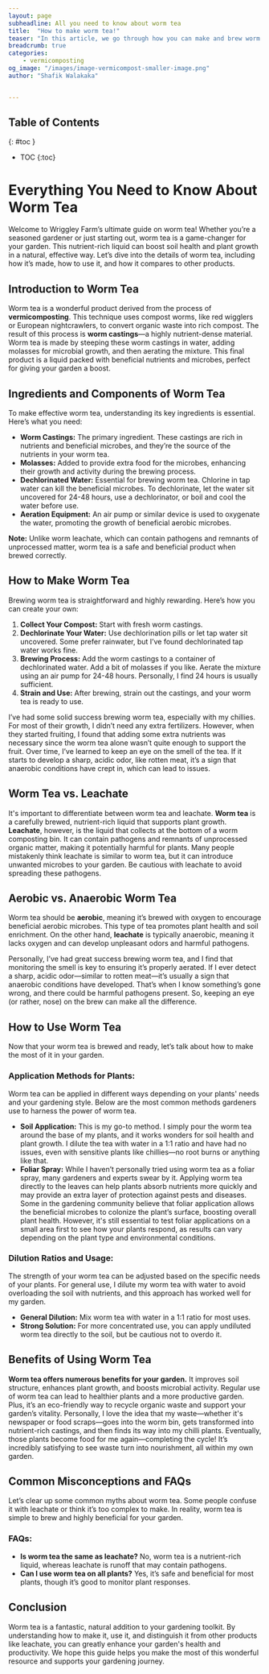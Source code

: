 ```yaml
---
layout: page
subheadline: All you need to know about worm tea
title:  "How to make worm tea!"
teaser: "In this article, we go through how you can make and brew worm tea right in your own back garden"
breadcrumb: true
categories:
    - vermicomposting
og_image: "/images/image-vermicompost-smaller-image.png"
author: "Shafik Walakaka"


---
```


## **Table of Contents**
{: #toc }
*  TOC
{:toc}



# Everything You Need to Know About Worm Tea

Welcome to Wriggley Farm’s ultimate guide on worm tea! Whether you’re a seasoned gardener or just starting out, worm tea is a game-changer for your garden. This nutrient-rich liquid can boost soil health and plant growth in a natural, effective way. Let’s dive into the details of worm tea, including how it’s made, how to use it, and how it compares to other products.


## Introduction to Worm Tea

Worm tea is a wonderful product derived from the process of **vermicomposting**. This technique uses compost worms, like red wigglers or European nightcrawlers, to convert organic waste into rich compost. The result of this process is **worm castings**—a highly nutrient-dense material. Worm tea is made by steeping these worm castings in water, adding molasses for microbial growth, and then aerating the mixture. This final product is a liquid packed with beneficial nutrients and microbes, perfect for giving your garden a boost.


## Ingredients and Components of Worm Tea

To make effective worm tea, understanding its key ingredients is essential. Here’s what you need:

* **Worm Castings:** The primary ingredient. These castings are rich in nutrients and beneficial microbes, and they’re the source of the nutrients in your worm tea.
* **Molasses:** Added to provide extra food for the microbes, enhancing their growth and activity during the brewing process.
* **Dechlorinated Water:** Essential for brewing worm tea. Chlorine in tap water can kill the beneficial microbes. To dechlorinate, let the water sit uncovered for 24-48 hours, use a dechlorinator, or boil and cool the water before use.
* **Aeration Equipment:** An air pump or similar device is used to oxygenate the water, promoting the growth of beneficial aerobic microbes.

**Note:** Unlike worm leachate, which can contain pathogens and remnants of unprocessed matter, worm tea is a safe and beneficial product when brewed correctly.


## How to Make Worm Tea

Brewing worm tea is straightforward and highly rewarding. Here’s how you can create your own:

1. **Collect Your Compost:** Start with fresh worm castings.
2. **Dechlorinate Your Water:** Use dechlorination pills or let tap water sit uncovered. Some prefer rainwater, but I’ve found dechlorinated tap water works fine.
3. **Brewing Process:** Add the worm castings to a container of dechlorinated water. Add a bit of molasses if you like. Aerate the mixture using an air pump for 24-48 hours. Personally, I find 24 hours is usually sufficient.
4. **Strain and Use:** After brewing, strain out the castings, and your worm tea is ready to use.

I’ve had some solid success brewing worm tea, especially with my chillies. For most of their growth, I didn’t need any extra fertilizers. However, when they started fruiting, I found that adding some extra nutrients was necessary since the worm tea alone wasn’t quite enough to support the fruit. Over time, I’ve learned to keep an eye on the smell of the tea. If it starts to develop a sharp, acidic odor, like rotten meat, it’s a sign that anaerobic conditions have crept in, which can lead to issues.


## Worm Tea vs. Leachate

It's important to differentiate between worm tea and leachate. **Worm tea** is a carefully brewed, nutrient-rich liquid that supports plant growth. **Leachate**, however, is the liquid that collects at the bottom of a worm composting bin. It can contain pathogens and remnants of unprocessed organic matter, making it potentially harmful for plants. Many people mistakenly think leachate is similar to worm tea, but it can introduce unwanted microbes to your garden. Be cautious with leachate to avoid spreading these pathogens.


## Aerobic vs. Anaerobic Worm Tea

Worm tea should be **aerobic**, meaning it’s brewed with oxygen to encourage beneficial aerobic microbes. This type of tea promotes plant health and soil enrichment. On the other hand, **leachate** is typically anaerobic, meaning it lacks oxygen and can develop unpleasant odors and harmful pathogens.

Personally, I’ve had great success brewing worm tea, and I find that monitoring the smell is key to ensuring it’s properly aerated. If I ever detect a sharp, acidic odor—similar to rotten meat—it’s usually a sign that anaerobic conditions have developed. That’s when I know something’s gone wrong, and there could be harmful pathogens present. So, keeping an eye (or rather, nose) on the brew can make all the difference.


## How to Use Worm Tea

Now that your worm tea is brewed and ready, let’s talk about how to make the most of it in your garden. 

### Application Methods for Plants:

Worm tea can be applied in different ways depending on your plants' needs and your gardening style. Below are the most common methods gardeners use to harness the power of worm tea.

* **Soil Application:** This is my go-to method. I simply pour the worm tea around the base of my plants, and it works wonders for soil health and plant growth. I dilute the tea with water in a 1:1 ratio and have had no issues, even with sensitive plants like chillies—no root burns or anything like that.
* **Foliar Spray:** While I haven’t personally tried using worm tea as a foliar spray, many gardeners and experts swear by it. Applying worm tea directly to the leaves can help plants absorb nutrients more quickly and may provide an extra layer of protection against pests and diseases. Some in the gardening community believe that foliar application allows the beneficial microbes to colonize the plant’s surface, boosting overall plant health. However, it's still essential to test foliar applications on a small area first to see how your plants respond, as results can vary depending on the plant type and environmental conditions.


### Dilution Ratios and Usage:

The strength of your worm tea can be adjusted based on the specific needs of your plants. For general use, I dilute my worm tea with water to avoid overloading the soil with nutrients, and this approach has worked well for my garden.


* **General Dilution:** Mix worm tea with water in a 1:1 ratio for most uses.
* **Strong Solution:** For more concentrated use, you can apply undiluted worm tea directly to the soil, but be cautious not to overdo it.


## Benefits of Using Worm Tea

**Worm tea offers numerous benefits for your garden.** It improves soil structure, enhances plant growth, and boosts microbial activity. Regular use of worm tea can lead to healthier plants and a more productive garden. Plus, it’s an eco-friendly way to recycle organic waste and support your garden’s vitality. Personally, I love the idea that my waste—whether it's newspaper or food scraps—goes into the worm bin, gets transformed into nutrient-rich castings, and then finds its way into my chilli plants. Eventually, those plants become food for me again—completing the cycle! It’s incredibly satisfying to see waste turn into nourishment, all within my own garden.


## Common Misconceptions and FAQs

Let’s clear up some common myths about worm tea. Some people confuse it with leachate or think it’s too complex to make. In reality, worm tea is simple to brew and highly beneficial for your garden.


### FAQs:


* **Is worm tea the same as leachate?** No, worm tea is a nutrient-rich liquid, whereas leachate is runoff that may contain pathogens.
* **Can I use worm tea on all plants?** Yes, it’s safe and beneficial for most plants, though it’s good to monitor plant responses.


## Conclusion

Worm tea is a fantastic, natural addition to your gardening toolkit. By understanding how to make it, use it, and distinguish it from other products like leachate, you can greatly enhance your garden's health and productivity. We hope this guide helps you make the most of this wonderful resource and supports your gardening journey.
